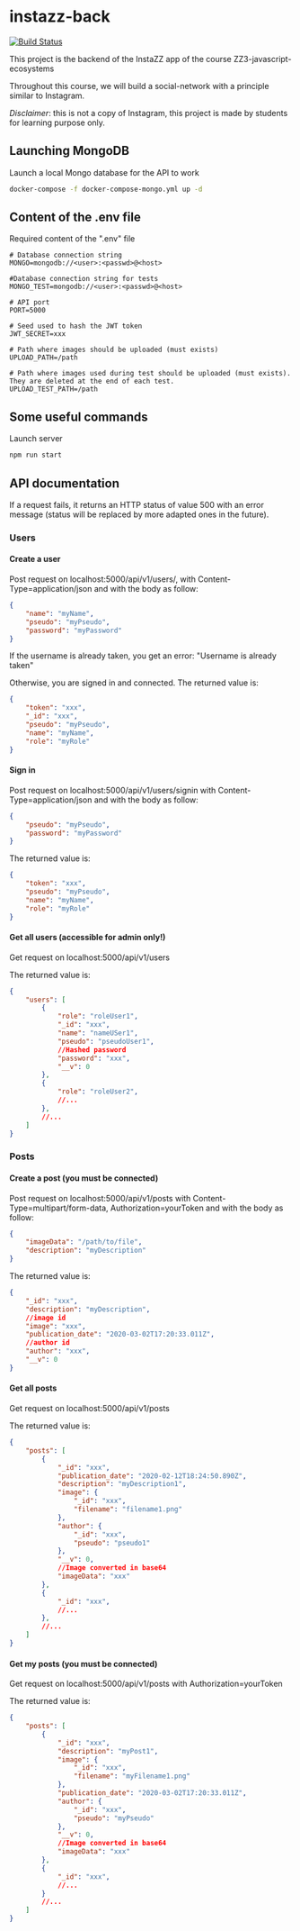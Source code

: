 # instazz-back

[![Build Status](https://travis-ci.org/ThomasCluzel/instazz-back.svg?branch=master)](https://travis-ci.org/ThomasCluzel/instazz-back)

This project is the backend of the InstaZZ app of the course ZZ3-javascript-ecosystems

Throughout this course, we will build a social-network with a
principle similar to Instagram.

_Disclaimer_: this is not a copy of Instagram, this project is made by students
for learning purpose only.

## Launching MongoDB
Launch a local Mongo database for the API to work
```sh
docker-compose -f docker-compose-mongo.yml up -d
```

## Content of the .env file

Required content of the ".env" file
```
# Database connection string
MONGO=mongodb://<user>:<passwd>@<host>

#Database connection string for tests
MONGO_TEST=mongodb://<user>:<passwd>@<host>

# API port
PORT=5000

# Seed used to hash the JWT token
JWT_SECRET=xxx

# Path where images should be uploaded (must exists)
UPLOAD_PATH=/path

# Path where images used during test should be uploaded (must exists). They are deleted at the end of each test.
UPLOAD_TEST_PATH=/path
```

## Some useful commands

Launch server
```sh
npm run start
```

## API documentation

If a request fails, it returns an HTTP status of value 500 with an error message (status will be replaced by more adapted ones in the future).

### Users

#### Create a user

Post request on localhost:5000/api/v1/users/, with Content-Type=application/json and with the body as follow:
```json
{
	"name": "myName",
	"pseudo": "myPseudo",
	"password": "myPassword"
}
```

If the username is already taken, you get an error: "Username is already taken"

Otherwise, you are signed in and connected. The returned value is:
```json
{
    "token": "xxx",
    "_id": "xxx",
    "pseudo": "myPseudo",
    "name": "myName",
    "role": "myRole"
}
```

#### Sign in

Post request on localhost:5000/api/v1/users/signin with Content-Type=application/json and with the body as follow:
```json
{
	"pseudo": "myPseudo",
	"password": "myPassword"
}
```

The returned value is:
```json
{
    "token": "xxx",
    "pseudo": "myPseudo",
    "name": "myName",
    "role": "myRole"
}
```

#### Get all users (accessible for admin only!)

Get request on localhost:5000/api/v1/users

The returned value is:
```json
{
    "users": [
        {
            "role": "roleUser1",
            "_id": "xxx",
            "name": "nameUSer1",
            "pseudo": "pseudoUser1",
            //Hashed password
            "password": "xxx",
            "__v": 0
        },
        {
            "role": "roleUser2",
            //...
        },
        //...
    ]
}
```

### Posts

#### Create a post (you must be connected)

Post request on localhost:5000/api/v1/posts with Content-Type=multipart/form-data, Authorization=yourToken and with the body as follow:
```json
{
	"imageData": "/path/to/file",
	"description": "myDescription"
}
```

The returned value is:
```json
{
    "_id": "xxx",
    "description": "myDescription",
    //image id
    "image": "xxx",
    "publication_date": "2020-03-02T17:20:33.011Z",
    //author id
    "author": "xxx",
    "__v": 0
}
```

#### Get all posts

Get request on localhost:5000/api/v1/posts

The returned value is:
```json
{
    "posts": [
        {
            "_id": "xxx",
            "publication_date": "2020-02-12T18:24:50.890Z",
            "description": "myDescription1",
            "image": {
                "_id": "xxx",
                "filename": "filename1.png"
            },
            "author": {
                "_id": "xxx",
                "pseudo": "pseudo1"
            },
            "__v": 0,
            //Image converted in base64
            "imageData": "xxx"
        },
        {
            "_id": "xxx",
            //...
        },
        //...
    ]
}
```

#### Get my posts (you must be connected)

Get request on localhost:5000/api/v1/posts with Authorization=yourToken

The returned value is:
```json
{
    "posts": [
        {
            "_id": "xxx",
            "description": "myPost1",
            "image": {
                "_id": "xxx",
                "filename": "myFilename1.png"
            },
            "publication_date": "2020-03-02T17:20:33.011Z",
            "author": {
                "_id": "xxx",
                "pseudo": "myPseudo"
            },
            "__v": 0,
            //Image converted in base64
            "imageData": "xxx"
        },
        {
            "_id": "xxx",
            //...
        }
        //...
    ]
}
```
